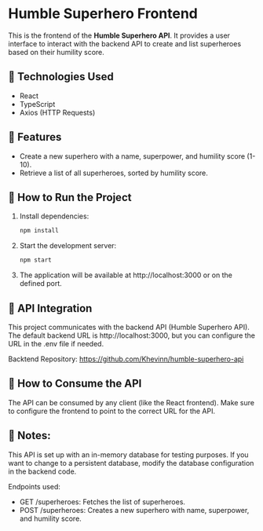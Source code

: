 # Humble Superhero Frontend

This is the frontend of the **Humble Superhero API**. It provides a user interface to interact with the backend API to create and list superheroes based on their humility score.

## 🚀 Technologies Used
- React
- TypeScript
- Axios (HTTP Requests)

## 📌 Features
- Create a new superhero with a name, superpower, and humility score (1-10).
- Retrieve a list of all superheroes, sorted by humility score.

## 🔧 How to Run the Project

1. Install dependencies:
   ```sh
   npm install
   ```

2. Start the development server:
    ```sh
    npm start
    
3. The application will be available at http://localhost:3000 or on the defined port.


## 📡 API Integration
This project communicates with the backend API (Humble Superhero API). The default backend URL is http://localhost:3000, but you can configure the URL in the .env file if needed.

Backtend Repository: https://github.com/Khevinn/humble-superhero-api

## 📱 How to Consume the API

The API can be consumed by any client (like the React frontend). Make sure to configure the frontend to point to the correct URL for the API.

## 📝 Notes:
This API is set up with an in-memory database for testing purposes.
If you want to change to a persistent database, modify the database configuration in the backend code.

Endpoints used:
 - GET /superheroes: Fetches the list of superheroes.
 - POST /superheroes: Creates a new superhero with name, superpower, and humility score.
